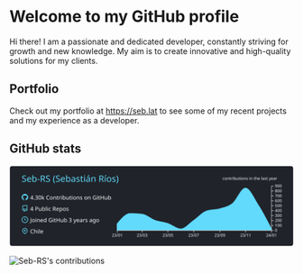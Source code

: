 # Welcome to my GitHub profile

Hi there! I am a passionate and dedicated developer, constantly striving for growth and new knowledge. My aim is to create innovative and high-quality solutions for my clients. 

## Portfolio 
Check out my portfolio at https://seb.lat to see some of my recent projects and my experience as a developer. 

## GitHub stats

![](https://raw.githubusercontent.com/Seb-RS/Seb-RS/master/profile-summary-card-output/react/0-profile-details.svg)

![Seb-RS's contributions](http://svg.sebdev.cl/Seb-RS?container_color=1c1b1b&factor_color=1.5&primary_color=2bffff&primary_text_color=ffffff&secondary_text_color=c3c3c3)
